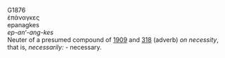 G1876  
ἐπάναγκες  
epanagkes  
*ep-an‘-ang-kes*  
Neuter of a presumed compound of [1909](g1909) and [318](g0318) (adverb)
*on* *necessity*, that is, *necessarily:* - necessary.  

